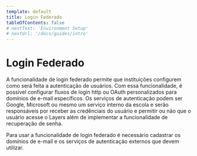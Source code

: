 ```yaml
---
template: default
title: Login Federado
tableOfContents: false
# nextText: 'Environment Setup'
# nextUrl: '/docs/guides/intro'
---
```


# Login Federado

A funcionalidade de login federado permite que instituições configurem como será feita a autenticação de usuários. Com essa funcionalidade, é possível configurar fluxos de login http ou OAuth personalizados para domínios de e-mail específicos. Os serviços de autenticação podem ser Google, Microsoft ou mesmo um serviço interno da escola e serão responsáveis por receber as credênciais do usuário e permitir ou não que o usuário acesse o Layers além de implementar a funcionalidade de recuperação de senha.

Para usar a funcionalidade de login federado é necessário cadastrar os domínios de e-mail e os serviços de autenticação externos que devem utilizar.